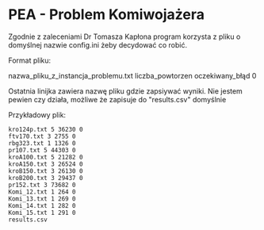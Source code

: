 # PEA - Problem Komiwojażera

Zgodnie z zaleceniami Dr Tomasza Kapłona program korzysta z pliku o domyślnej nazwie config.ini żeby decydować co robić.

Format pliku:

nazwa_pliku_z_instancja_problemu.txt liczba_powtorzen oczekiwany_błąd 0

Ostatnia linijka zawiera nazwę pliku gdzie zapsiywać wyniki. Nie jestem pewien czy działa, możliwe że zapisuje do "results.csv" domyślnie

Przykładowy plik:
```
kro124p.txt 5 36230 0
ftv170.txt 3 2755 0
rbg323.txt 1 1326 0
pr107.txt 5 44303 0
kroA100.txt 5 21282 0
kroA150.txt 3 26524 0
kroB150.txt 3 26130 0
kroB200.txt 3 29437 0
pr152.txt 3 73682 0
Komi_12.txt 1 264 0
Komi_13.txt 1 269 0
Komi_14.txt 1 282 0
Komi_15.txt 1 291 0
results.csv
```
